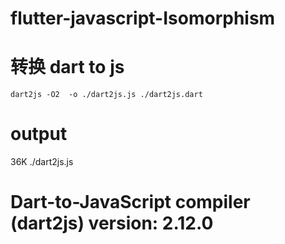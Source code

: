 # flutter-javascript-Isomorphism

# 转换 dart to js 
`dart2js -O2  -o ./dart2js.js ./dart2js.dart`
 
# output
36K	./dart2js.js



# Dart-to-JavaScript compiler (dart2js) version: 2.12.0

